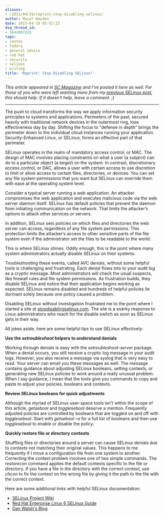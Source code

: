 ```yaml
---
aliases:
- /2013/04/19/reprint-stop-disabling-selinux/
author: Major Hayden
date: 2013-04-19 05:52:23
dsq_thread_id:
- 3642807229
tags:
- centos
- fedora
- general advice
- red hat
- security
- selinux
- writing
title: 'Reprint: Stop Disabling SELinux!'
---
```


_This article appeared in [SC Magazine][1] and I've posted it here as well. For those of you who were left wanting more from my [previous SELinux post][2], this should help. If it doesn't help, leave a comment. ;)_

* * *

The push to cloud transforms the way we apply information security principles to systems and applications. Perimeters of the past, secured heavily with traditional network devices in the outermost ring, lose effectiveness day by day. Shifting the focus to "defense in depth" brings the perimeter down to the individual cloud instances running your application. Security-Enhanced Linux, or SELinux, forms an effective part of that perimeter.

SELinux operates in the realm of mandatory access control, or MAC. The design of MAC involves placing constraints on what a user (a _subject_) can do to a particular object (a _target_) on the system. In contrast, discretionary access control, or DAC, allows a user with certain access to use discretion to limit or allow access to certain files, directories, or devices. You can set any file system permissions that you want but SELinux can override them with ease at the operating system level.

Consider a typical server running a web application. An attacker compromises the web application and executes malicious code via the web server daemon itself. SELinux has default policies that prevent the daemon from initiating communication on the network. That limits the attacker’s options to attack other services or servers.

In addition, SELinux sets policies on which files and directories the web server can access, regardless of any file system permissions. This protection limits the attacker’s access to other sensitive parts of the file system even if the administrator set the files to be readable to the world.

This is where SELinux shines. Oddly enough, this is the point where many system administrators actually _disable SELinux_ on their systems.

Troubleshooting these events, called AVC denials, without some helpful tools is challenging and frustrating. Each denial flows into to your audit log as a cryptic message. Most administrators will check the usual suspects, like firewall rules and file system permissions. As frustration builds, they disable SELinux and notice that their application begins working as expected. SELinux remains disabled and hundreds of helpful policies lie dormant solely because one policy caused a problem.

Disabling SELinux without investigation frustrated me to the point where I started a site at [stopdisablingselinux.com][3]. The site is a snarky response to Linux administrators who reach for the disable switch as soon as SELinux gets in their way.

All jokes aside, here are some helpful tips to use SELinux effectively:

**Use the _setroubleshoot_ helpers to understand denials**

Working through denials is easy with the _setroubleshoot-server_ package. When a denial occurs, you still receive a cryptic log message in your audit logs. However, you also receive a message via syslog that is very easy to read. Your server can email you these messages as well. The message contains guidance about adjusting SELinux booleans, setting contexts, or generating new SELinux policies to work around a really unusual problem. When I say guidance, I mean that the tools give you commands to copy and paste to adjust your policies, booleans and contexts.

**Review SELinux booleans for quick adjustments**

Although the myriad of SELinux user-space tools isn’t within the scope of this article, _getsebool_ and _togglesebool_ deserve a mention. Frequently adjusted policies are controlled by booleans that are toggled on and off with _togglesebool_. Start with _getsebool –a_ for a full list of booleans and then use _togglesebool_ to enable or disable the policy.

**Quickly restore file or directory contexts**

Shuffling files or directories around a server can cause SELinux denials due to contexts not matching their original values. This happens to me frequently if I move a configuration file from one system to another. Correcting the context problem involves one of two simple commands. The _restorecon_ command applies the default contexts specific to the file or directory. If you have a file in the directory with the correct context, use _chcon_ to fix the context on the wrong file by giving it the path to the file with the correct context.

Here are some additional links with helpful SELinux documentation:

  * [SELinux Project Wiki][4]
  * [Red Hat Enterprise Linux 6 SELinux Guide][5]
  * [Dan Walsh's Blog][6]

 [1]: http://www.scmagazine.com.au/News/340475,stop-disabling-selinux.aspx
 [2]: /2013/04/15/seriously-stop-disabling-selinux/
 [3]: http://stopdisablingselinux.com
 [4]: http://selinuxproject.org/page/Main_Page
 [5]: https://access.redhat.com/site/documentation/en-US/Red_Hat_Enterprise_Linux/6/html/Security-Enhanced_Linux/
 [6]: http://danwalsh.livejournal.com/